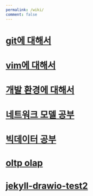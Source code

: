 ```yaml
---
permalink: /wiki/
comment: false
---
```

# [git에 대해서](git에-대해서.md)
# [vim에 대해서](vim에-대해서.md)
# [개발 환경에 대해서](개발-환경에-대해서.md)
# [네트워크 모델 공부](네트워크-모델-공부.md)
# [빅데이터 공부](빅데이터-공부.md)
# [oltp olap](oltp-olap.md)
# [jekyll-drawio-test2](jekyll-drawio-test2.md)
